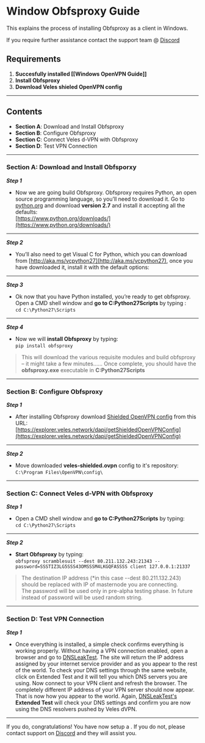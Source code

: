 
# Window Obfsproxy Guide
This explains the process of installing Obfsproxy as a client in Windows.

If you require further assistance contact the support team @ [Discord](https://discord.gg/P528fGg)

## Requirements
1) **Succesfully installed [[Windows OpenVPN Guide]]**  
2) **Install Obfsproxy**  
3) **Download Veles shieled OpenVPN config**  
***

## Contents
* **Section A**: Download and Install Obfsproxy
* **Section B**: Configure Obfsproxy
* **Section C**: Connect Veles d-VPN with Obfsproxy
* **Section D**: Test VPN Connection
***

### Section A: Download and Install Obfsporxy

***Step 1***
* Now we are going build Obfsproxy. Obfsproxy requires Python, an open source programming language, so you’ll need to download it. Go to [python.org](https://www.python.org/downloads/) and download **version 2.7** and install it accepting all the defaults:   
[https://www.python.org/downloads/](https://www.python.org/downloads/)

***

***Step 2***
* You’ll also need to get Visual C for Python, which you can download from [http://aka.ms/vcpython27](http://aka.ms/vcpython27), once you have downloaded it, install it with the default options:  

***

***Step 3***
* Ok now that you have Python installed, you’re ready to get obfsproxy. Open a CMD shell window and **go to C:Python27Scripts** by typing :  
`cd C:\Python27\Scripts`

***

***Step 4***
* Now we will **install Obfsproxy** by typing:  
`pip install obfsproxy`  

> This will download the various requisite modules and build obfsproxy – it might take a few minutes…… Once complete, you should have the **obfsproxy.exe** executable in **C:Python27Scripts**  

***

### Section B: Configure Obfsproxy

***Step 1***
* After installing Obfsproxy download [Shielded OpenVPN config](https://explorer.veles.network/dapi/getShieldedOpenVPNConfig) from this URL:  
[https://explorer.veles.network/dapi/getShieldedOpenVPNConfig](https://explorer.veles.network/dapi/getShieldedOpenVPNConfig)  

***
  
***Step 2***
* Move downloaded **veles-shielded.ovpn** config to it's repository:    
`C:\Program Files\OpenVPN\config\`    

***

### Section C: Connect Veles d-VPN with Obfsproxy
***Step 1***
* Open a CMD shell window and **go to C:Python27Scripts** by typing:  
`cd C:\Python27\Scripts`    

***

***Step 2***
* **Start Obfsproxy** by typing:  
`obfsproxy scramblesuit --dest 80.211.132.243:21343 --password=SSSTIZ3LG5SSS43OMSSSM4LKGQFASSSS client 127.0.0.1:21337`  

> The destination IP address (*in this case --dest 80.211.132.243) should be replaced with IP of masternode you are connecting.  
> The password will be used only in pre-alpha testing phase. In future instead of password will be used random string.  

***

### Section D: Test VPN Connection

***Step 1***
* Once everything is installed, a simple check confirms everything is working properly. Without having a VPN connection enabled, open a browser and go to [DNSLeakTest](https://www.dnsleaktest.com/).
The site will return the IP address assigned by your internet service provider and as you appear to the rest of the world. To check your DNS settings through the same website, click on Extended Test and it will tell you which DNS servers you are using.
Now connect to your VPN client and refresh the browser. The completely different IP address of your VPN server should now appear. That is now how you appear to the world. Again, [DNSLeakTest's](https://www.dnsleaktest.com/) **Extended Test** will check your DNS settings and confirm you are now using the DNS resolvers pushed by Veles dVPN.

***

If you do, congratulations! You have now setup a . If you do not, please contact support on [Discord](https://discord.gg/P528fGg) and they will assist you.  
